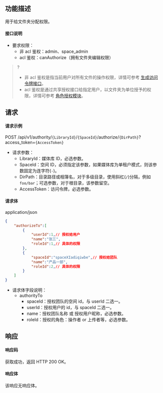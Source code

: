 ## 功能描述

用于给文件夹分配权限。

#### 接口说明

- 要求权限：
    - 非 acl 鉴权：admin、space_admin
    - acl 鉴权：canAuthorize（拥有文件夹编辑权限）
>?
> - 非 acl 鉴权是指当前用户对所有文件的操作权限，详情可参考 [生成访问令牌接口](https://cloud.tencent.com/document/product/1339/71159)。
> - acl 鉴权是通过共享授权接口给指定用户，以文件夹为单位授予的权限，详情可参考 [角色授权模块](https://cloud.tencent.com/document/product/1339/71014)。
>

## 请求

#### 请求示例  

POST /api/v1/authority/`{LibraryId}`/`{SpaceId}`/authorize/`{DirPath}`?access_token=`{AccessToken}`

- 请求参数：
  - LibraryId：媒体库 ID，必选参数。
  - SpaceId：空间 ID，必须指定该参数，如果媒体库为单租户模式，则该参数固定为连字符(`-`)。
  - DirPath：目录路径或相簿名，对于多级目录，使用斜杠(`/`)分隔，例如 `foo/bar`；可选参数，对于根目录，该参数留空。
  - AccessToken：访问令牌，必选参数。

#### 请求体

application/json

```json
{
    "authorizeTo":[
        {
            "userId":1,// 授权给用户
            "name":"张三",
            "roleId":1,// 具体的权限
        },
        {
            "spaceId":"spaceXIadiqiwbe",// 授权给团队
            "name":"产品一部",
            "roleId":2,// 具体的权限
        }
    ]
}
```

- 请求体字段说明：
  - authorityTo 
    - spaceId：授权团队的空间 id，与 userId 二选一。
    - userId：授权用户的 id，与 spaceId 二选一。
    - name：授权团队名称 或 授权用户昵称，必选参数。
    - roleId：授权的角色：操作者 or 上传者等，必选参数。

## 响应

#### 响应码

获取成功，返回 HTTP 200 OK。

#### 响应体

该响应无响应体。

